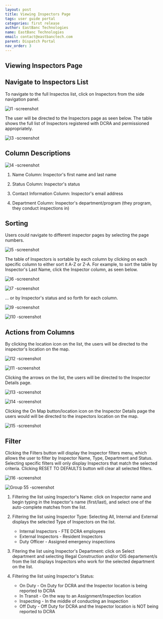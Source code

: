 ```yaml
---
layout: post
title: Viewing Inspectors Page
tags: user guide portal
categories: first release
author: EastBanc Technologies
name: EastBanc Technologies
email: contact@eastbanctech.com
parent: Dispatch Portal
nav_order: 3
---
```


<section id="viewing-inspectors-page" markdown="1">

# Viewing Inspectors Page

<section id="navigate-to-inspectors-list" markdown="1">

## Navigate to Inspectors List

To navigate to the full Inspectos list, click on Inspectors from the side navigation panel.

![I1 -screenshot](image/ip-inspectors-page/nav-to-inspector-list.png)

The user will be directed to the Inspectors page as seen below. The table shows the full list of Inspectors registered with DCRA and permissioned appropriately.

![I3 -screenshot](image/ip-inspectors-page/inspector-list.png)
</section>

<section id="column-descriptions" markdown="1">

## Column Descriptions

![I4 -screenshot](image/ip-inspectors-page/column-descriptions.png)

1. Name Column: Inspector's first name and last name

2. Status Column: Inspector's status

3. Contact Information Column: Inspector's email address

4. Department Column: Inspector's department/program (they program, they conduct inspections in)
</section>

<section id="sorting" markdown="1">

## Sorting

Users could navigate to different inspector pages by selecting the page numbers.

![I5 -screenshot](image/ip-inspectors-page/sorting.png)

The table of Inspectors is sortable by each column by clicking on each specific column to either sort it A-Z or Z-A. For example, to sort the table by Inspector's Last Name, click the Inspector column, as seen below.

![I6 -screenshot](image/ip-inspectors-page/sorting1.png)

![I7 -screenshot](image/ip-inspectors-page/sorting2.png)

... or by Inspector's status and so forth for each column.

![I9 -screenshot](image/ip-inspectors-page/sorting3.png)

![I10 -screenshot](image/ip-inspectors-page/sorting4.png)

</section>

<section id="actions-from-columns" markdown="1">

## Actions from Columns

By clicking the location icon on the list, the users will be directed to the inspector's location on the map.

![I12 -screenshot](image/ip-inspectors-page/actions-from-columns.png)

![I11 -screenshot](image/ip-inspectors-page/actions-from-columns1.png)

Clicking the arrows on the list, the users will be directed to the Inspector Details page.

![I13 -screenshot](image/ip-inspectors-page/actions-from-columns2.png)

![I14 -screenshot](image/ip-inspectors-page/actions-from-columns3.png)

Clicking the On Map button/location icon on the Inspector Details page the users would will be directed to the inspectors location on the map.

![I15 -screenshot](image/ip-inspectors-page/actions-from-columns4.png)

</section>

<section id="filter" markdown="1">

## Filter

Clicking the Filters button will display the Inspector filters menu, which allows the user to filter by Inspector Name, Type, Department and Status. Selecting specific filters will only display Inspectors that match the selected criteria. Clicking RESET TO DEFAULTS button will clear all selected filters.

![I16 -screenshot](image/ip-inspectors-page/filters.png)

![Group 55 -screenshot](image/ip-inspectors-page/filters1.png)

1. Filtering the list using Inspector's Name: click on Inspector name and begin typing in the Inspector's name (first/last), and select one of the auto-complete matches from the    list.

2. Filtering the list using Inspector Type: Selecting All, Internal and External displays the selected Type of Inspectors on the list.
   * Internal Inspectors - FTE DCRA employees
   * External Inspectors - Resident Inspectors
   * Duty Officer - Assigned emergency inspections

3. Fitering the list using Inspector's Department: click on Select department and selecting Illegal Construction and/or OIS departement/s from the list displays Inspectors who work for the selected department on the list.

4. Filtering the list using Inspector's Status: 
   * On Duty - On Duty for DCRA and the Inspector location is being reported to DCRA
   * In Transit - On the way to an Assignment/Inspection location
   * Inspecting - In the middle of conducting an Inspection
   * Off Duty - Off Duty for DCRA and the Inspector location is NOT being reported to DCRA

</section>
</section>















